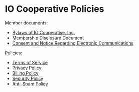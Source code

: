 # IO Cooperative Policies

Member documents:

* [Bylaws of IO Cooperative, Inc.](bylaws)
* [Membership Disclosure Document](membership-disclosure)
* [Consent and Notice Regarding Electronic Communications](electronic-consent)

Policies:

* [Terms of Service](terms-of-service)
* [Privacy Policy](privacy-policy)
* [Billing Policy](billing-policy)
* [Security Policy](security-policy)
* [Anti-Spam Policy](anti-spam-policy)

